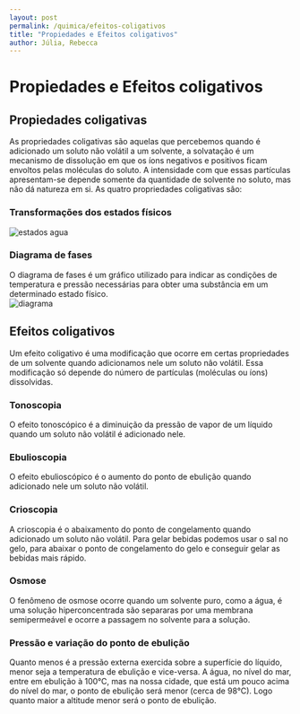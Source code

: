 ```yaml
---
layout: post
permalink: /quimica/efeitos-coligativos
title: "Propiedades e Efeitos coligativos"
author: Júlia, Rebecca
---
```

# Propiedades e Efeitos coligativos

## Propiedades coligativas
As propriedades coligativas são aquelas que percebemos quando é adicionado um soluto não volátil a um solvente, a solvatação é um mecanismo de dissolução em que os íons negativos e positivos ficam envoltos pelas moléculas do soluto. A intensidade com que essas partículas apresentam-se depende somente da quantidade de solvente no soluto, mas não dá natureza em si. As quatro propriedades coligativas são: 

### Transformações dos estados físicos

![estados agua](https://user-images.githubusercontent.com/47502554/167273583-5a979d93-434c-4e11-8ec8-e433288a8ca7.png)

### Diagrama de fases
O diagrama de fases é um gráfico utilizado para indicar as condições de temperatura e pressão necessárias para obter uma substância em um determinado estado físico.  
![diagrama](https://user-images.githubusercontent.com/47502554/167273600-d4f0846f-cc7a-4d43-bbfc-f051f3a98158.png)

## Efeitos coligativos
Um efeito coligativo é uma modificação que ocorre em certas propriedades de um solvente quando adicionamos nele um soluto não volátil. Essa modificação só depende do número de partículas (moléculas ou íons) dissolvidas.

### Tonoscopia
O efeito tonoscópico é a diminuição da pressão de vapor de um líquido quando um soluto não volátil é adicionado nele. 

### Ebulioscopia
O efeito ebulioscópico é o aumento do ponto de ebulição quando adicionado nele um soluto não volátil. 

### Crioscopia
A crioscopia é o abaixamento do ponto de congelamento quando adicionado um soluto não volátil. Para gelar bebidas podemos usar o sal no gelo, para abaixar o ponto de congelamento do gelo e conseguir gelar as bebidas mais rápido. 

### Osmose
O fenômeno de osmose ocorre quando um solvente puro, como a água, é uma solução hiperconcentrada são separaras por uma membrana semipermeável e ocorre a passagem no solvente para a solução. 

### Pressão e variação do ponto de ebulição
Quanto menos é a pressão externa exercida sobre a superfície do líquido, menor seja a temperatura de ebulição e vice-versa. A água, no nível do mar, entre em ebulição à 100°C, mas na nossa cidade, que está um pouco acima do nível do mar, o ponto de ebulição será menor (cerca de 98°C). Logo quanto maior a altitude menor será o ponto de ebulição. 
